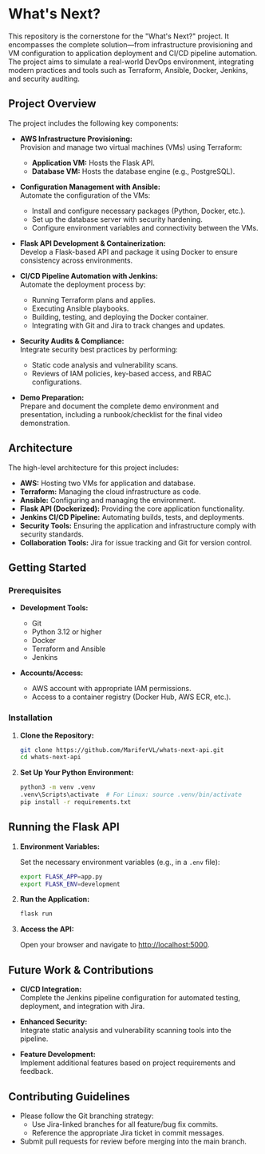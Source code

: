 
# What's Next?

This repository is the cornerstone for the "What's Next?" project. It encompasses the complete solution—from infrastructure provisioning and VM configuration to application deployment and CI/CD pipeline automation. The project aims to simulate a real-world DevOps environment, integrating modern practices and tools such as Terraform, Ansible, Docker, Jenkins, and security auditing.

## Project Overview

The project includes the following key components:

- **AWS Infrastructure Provisioning:**  
  Provision and manage two virtual machines (VMs) using Terraform:
  - **Application VM:** Hosts the Flask API.
  - **Database VM:** Hosts the database engine (e.g., PostgreSQL).

- **Configuration Management with Ansible:**  
  Automate the configuration of the VMs:
  - Install and configure necessary packages (Python, Docker, etc.).
  - Set up the database server with security hardening.
  - Configure environment variables and connectivity between the VMs.

- **Flask API Development & Containerization:**  
  Develop a Flask-based API and package it using Docker to ensure consistency across environments.  

- **CI/CD Pipeline Automation with Jenkins:**  
  Automate the deployment process by:
  - Running Terraform plans and applies.
  - Executing Ansible playbooks.
  - Building, testing, and deploying the Docker container.
  - Integrating with Git and Jira to track changes and updates.

- **Security Audits & Compliance:**  
  Integrate security best practices by performing:
  - Static code analysis and vulnerability scans.
  - Reviews of IAM policies, key-based access, and RBAC configurations.

- **Demo Preparation:**  
  Prepare and document the complete demo environment and presentation, including a runbook/checklist for the final video demonstration.

## Architecture

The high-level architecture for this project includes:
- **AWS:** Hosting two VMs for application and database.
- **Terraform:** Managing the cloud infrastructure as code.
- **Ansible:** Configuring and managing the environment.
- **Flask API (Dockerized):** Providing the core application functionality.
- **Jenkins CI/CD Pipeline:** Automating builds, tests, and deployments.
- **Security Tools:** Ensuring the application and infrastructure comply with security standards.
- **Collaboration Tools:** Jira for issue tracking and Git for version control.

## Getting Started

### Prerequisites

- **Development Tools:**
  - Git
  - Python 3.12 or higher
  - Docker 
  - Terraform and Ansible 
  - Jenkins 

- **Accounts/Access:**
  - AWS account with appropriate IAM permissions.
  - Access to a container registry (Docker Hub, AWS ECR, etc.).

### Installation

1. **Clone the Repository:**

   ```bash
   git clone https://github.com/MariferVL/whats-next-api.git
   cd whats-next-api
   ```

2. **Set Up Your Python Environment:**

   ```bash
   python3 -m venv .venv
   .venv\Scripts\activate  # For Linux: source .venv/bin/activate
   pip install -r requirements.txt
   ```

## Running the Flask API

1. **Environment Variables:**

   Set the necessary environment variables (e.g., in a `.env` file):

   ```bash
   export FLASK_APP=app.py
   export FLASK_ENV=development
   ```

2. **Run the Application:**

   ```bash
   flask run
   ```

3. **Access the API:**

   Open your browser and navigate to [http://localhost:5000](http://localhost:5000).

## Future Work & Contributions

- **CI/CD Integration:**  
  Complete the Jenkins pipeline configuration for automated testing, deployment, and integration with Jira.

- **Enhanced Security:**  
  Integrate static analysis and vulnerability scanning tools into the pipeline.

- **Feature Development:**  
  Implement additional features based on project requirements and feedback.

## Contributing Guidelines

- Please follow the Git branching strategy:
  - Use Jira-linked branches for all feature/bug fix commits.
  - Reference the appropriate Jira ticket in commit messages.
- Submit pull requests for review before merging into the main branch.


